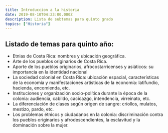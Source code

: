 ```yaml
---
title: Introduccion a la historia
date: 2019-08-10T04:23:00.000Z
description: Lista de subtemas para quinto grado
topics: ["Historia"]
---
```


## Listado de temas para quinto año:

- Etnias de Costa Rica: nombres y ubicación geográfica.
- Arte de los pueblos originarios de Costa Rica.
- Aporte de los pueblos originarios, afrocostarricenses y asiáticos: su
  importancia en la identidad nacional
- La sociedad colonial en Costa Rica: ubicación espacial, características
  de la economía y manifestaciones artísticas de la economía:
  latifundio, hacienda, encomienda, etc.
- Instituciones y organización socio-política durante la época de la
  colonia: audiencia, cabildo, cacicazgo, intendencia, virreinato, etc.
- La diferenciación de clases según origen de sangre: criollos, mulatos,
  mestizo, pardo, etc.
- Los problemas étnicos y ciudadanos en la colonia: discriminación
  contra los pueblos originarios y afrodescendientes, la esclavitud y la
  dominación sobre la mujer.
